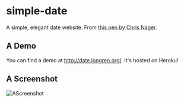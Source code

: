 simple-date
===========

A simple, elegant date website. From [this pen by Chris Nager](http://codepen.io/ChrisNager/details/ieAch).

A Demo
-----------
You can find a demo at http://date.longren.org/. It's hosted on Heroku!

A Screenshot
-----------

![AScreenshot](http://i.imgur.com/lOEZjiB.png "simple-date Screenshot")